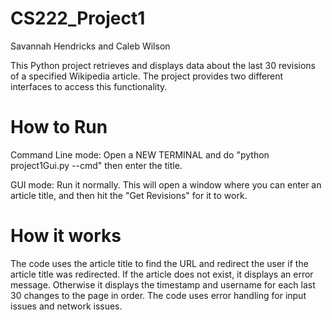 # CS222_Project1
Savannah Hendricks and Caleb Wilson

This Python project retrieves and displays data about the last 30 revisions of a specified Wikipedia article. The project provides two different interfaces to access this functionality.

# How to Run
Command Line mode: Open a NEW TERMINAL and do "python project1Gui.py --cmd" then enter the title.

GUI mode: Run it normally. This will open a window where you can enter an article title, and then hit the "Get Revisions" for it to work.

# How it works
The code uses the article title to find the URL and redirect the user if the article title was redirected. If the article does not exist, it displays an error message. Otherwise it displays the timestamp and username for each last 30 changes to the page in order. The code uses error handling for input issues and network issues.

